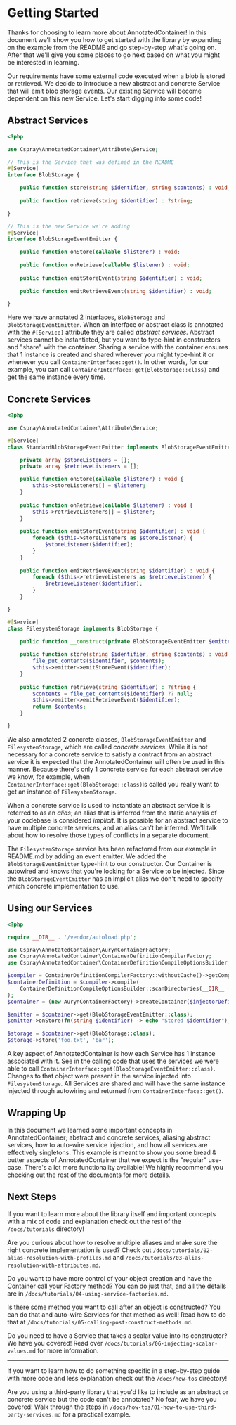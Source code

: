 # Getting Started

Thanks for choosing to learn more about AnnotatedContainer! In this document we'll show you how to get started with the 
library by expanding on the example from the README and go step-by-step what's going on. After that we'll give you some 
places to go next based on what you might be interested in learning.

Our requirements have some external code executed when a blob is stored or retrieved. We decide to introduce a new 
abstract and concrete Service that will emit blob storage events. Our existing Service will become dependent on this new 
Service. Let's start digging into some code!

## Abstract Services

```php
<?php

use Cspray\AnnotatedContainer\Attribute\Service;

// This is the Service that was defined in the README
#[Service]
interface BlobStorage {

    public function store(string $identifier, string $contents) : void;
    
    public function retrieve(string $identifier) : ?string;

}

// This is the new Service we're adding
#[Service]
interface BlobStorageEventEmitter {

    public function onStore(callable $listener) : void;
    
    public function onRetrieve(callable $listener) : void;
    
    public function emitStoreEvent(string $identifier) : void;
    
    public function emitRetrieveEvent(string $identifier) : void;

}
```

Here we have annotated 2 interfaces, `BlobStorage` and `BlobStorageEventEmitter`. When an interface or abstract class is 
annotated with the `#[Service]` attribute they are called _abstract services_. Abstract services cannot be instantiated,
but you want to type-hint in constructors and "share" with the container. Sharing a service with the container ensures
that 1 instance is created and shared wherever you might type-hint it or whenever you call `ContainerInterface::get()`.
In other words, for our example, you can call `ContainerInterface::get(BlobStorage::class)` and get the same instance
every time.

## Concrete Services

```php
<?php

use Cspray\AnnotatedContainer\Attribute\Service;

#[Service]
class StandardBlobStorageEventEmitter implements BlobStorageEventEmitter {

    private array $storeListeners = [];
    private array $retrieveListeners = [];

    public function onStore(callable $listener) : void {
        $this->storeListeners[] = $listener;
    }
    
    public function onRetrieve(callable $listener) : void {
        $this->retrieveListeners[] = $listener;
    }
    
    public function emitStoreEvent(string $identifier) : void {
        foreach ($this->storeListeners as $storeListener) {
            $storeListener($identifier);
        } 
    }
    
    public function emitRetrieveEvent(string $identifier) : void {
        foreach ($this->retrieveListeners as $retrieveListener) {
            $retrieveListener($identifier);
        }
    }

}

#[Service]
class FilesystemStorage implements BlobStorage {

    public function __construct(private BlobStorageEventEmitter $emitter) {}
    
    public function store(string $identifier, string $contents) : void {
        file_put_contents($identifier, $contents);
        $this->emitter->emitStoreEvent($identifier);
    }
    
    public function retrieve(string $identifier) : ?string {
        $contents = file_get_contents($identifier) ?? null;
        $this->emitter->emitRetrieveEvent($identifier);
        return $contents;
    }

}
```

We also annotated 2 concrete classes, `BlobStorageEventEmitter` and `FilesystemStorage`, which are called _concrete services_.
While it is not necessary for a concrete service to satisfy a contract from an abstract service it is expected that the
AnnotatedContainer will often be used in this manner. Because there's only 1 concrete service for each abstract service
we know, for example, when `ContainerInterface::get(BlobStorage::class)`is called you really want to get an instance of 
`FilesystemStorage`.

When a concrete service is used to instantiate an abstract service it is referred to as an _alias_; an alias that is inferred
from the static analysis of your codebase is considered _implicit_. It is possible for an abstract service to have multiple
concrete services, and an alias can't be inferred. We'll talk about how to resolve those types of conflicts in a separate
document.

The `FilesystemStorage` service has been refactored from our example in README.md by adding an event emitter. We added the
`BlobStorageEventEmitter` type-hint to our constructor. Our Container is autowired and knows that you're looking for a
Service to be injected. Since the `BlobStorageEventEmitter` has an implicit alias we don't need to specify which concrete
implementation to use.

## Using our Services

```php
<?php

require __DIR__ . '/vendor/autoload.php';

use Cspray\AnnotatedContainer\AurynContainerFactory;
use Cspray\AnnotatedContainer\ContainerDefinitionCompilerFactory;
use Cspray\AnnotatedContainer\ContainerDefinitionCompileOptionsBuilder;

$compiler = ContainerDefinitionCompilerFactory::withoutCache()->getCompiler();
$containerDefinition = $compiler->compile(
    ContainerDefinitionCompileOptionsBuilder::scanDirectories(__DIR__ . '/src')->build()
);
$container = (new AurynContainerFactory)->createContainer($injectorDefinition);

$emitter = $container->get(BlobStorageEventEmitter::class);
$emitter->onStore(fn(string $identifier) -> echo "Stored $identifier");

$storage = $container->get(BlobStorage::class);
$storage->store('foo.txt', 'bar');
```

A key aspect of AnnotatedContainer is how each Service has 1 instance associated with it. See in the calling code that uses 
the services we were able to call `ContainerInterface::get(BlobStorageEventEmitter::class)`. Changes to that object were
present in the service injected into `FilesystemStorage`. All Services are shared and will have the same instance injected 
through autowiring and returned from `ContainerInterface::get()`.

## Wrapping Up

In this document we learned some important concepts in AnnotatedContainer; abstract and concrete services, aliasing abstract 
services, how to auto-wire service injection, and how all services are effectively singletons. This example is meant to 
show you some bread & butter aspects of AnnotatedContainer that we expect is the "regular" use-case. There's a lot more 
functionality available! We highly recommend you checking out the rest of the documents for more details.

## Next Steps

If you want to learn more about the library itself and important concepts with a mix of code and explanation check out 
the rest of the `/docs/tutorials` directory!

Are you curious about how to resolve multiple aliases and make sure the right concrete implementation is used? Check out 
`/docs/tutorials/02-alias-resolution-with-profiles.md` and `/docs/tutorials/03-alias-resolution-with-attributes.md`.

Do you want to have more control of your object creation and have the Container call your Factory method? You can do just 
that, and all the details are in `/docs/tutorials/04-using-service-factories.md`.

Is there some method you want to call after an object is constructed? You can do that and auto-wire Services for that method 
as well! Read how to do that at `/docs/tutorials/05-calling-post-construct-methods.md`.

Do you need to have a Service that takes a scalar value into its constructor? We have you covered! Read over 
`/docs/tutorials/06-injecting-scalar-values.md` for more information.

---

If you want to learn how to do something specific in a step-by-step guide with more code and less explanation check out 
the `/docs/how-tos` directory!

Are you using a third-party library that you'd like to include as an abstract or concrete service but the code can't 
be annotated? No fear, we have you covered! Walk through the steps in `/docs/how-tos/01-how-to-use-third-party-services.md` 
for a practical example.
